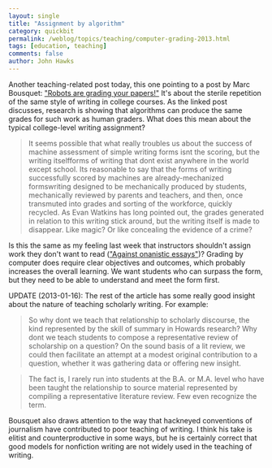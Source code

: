 ```yaml
---
layout: single 
title: "Assignment by algorithm" 
category: quickbit
permalink: /weblog/topics/teaching/computer-grading-2013.html
tags: [education, teaching] 
comments: false 
author: John Hawks 
---
```


Another teaching-related post today, this one pointing to a post by Marc Bousquet: <a href="http://chronicle.com/blogs/brainstorm/robots-are-grading-your-papers/45833">"Robots are grading your papers!"</a> It's about the sterile repetition of the same style of writing in college courses. As the linked post discusses, research is showing that algorithms can produce the same grades for such work as human graders. What does this mean about the typical college-level writing assignment?

<blockquote>It seems possible that what really troubles us about the success of machine assessment of simple writing forms isnt the scoring, but the writing itselfforms of writing that dont exist anywhere in the world except school. Its reasonable to say that the forms of writing successfully scored by machines are already-mechanized formswriting designed to be mechanically produced by students,  mechanically reviewed by parents and teachers, and then, once transmuted into grades and sorting of the workforce, quickly recycled. As Evan Watkins has long pointed out, the grades generated in relation to this writing stick around, but the writing itself is made to disappear. Like magic? Or like concealing the evidence of a crime?</blockquote>

Is this the same as my feeling last week that instructors shouldn't assign work they don't want to read (<a href="http://johnhawks.net/weblog/topics/teaching/against-onanistic-essays-2013.html">"Against onanistic essays"</a>)? Grading by computer does require clear objectives and outcomes, which probably increases the overall learning. We want students who can surpass the form, but they need to be able to understand and meet the form first. 

UPDATE (2013-01-16): The rest of the article has some really good insight about the nature of teaching scholarly writing. For example: 

<blockquote>So why dont we teach that relationship to scholarly discourse, the kind represented by the skill of summary in Howards research? Why dont we teach students to compose a representative review of scholarship on a question? On the sound basis of a lit review, we could then facilitate an attempt at a modest original contribution to a question, whether it was gathering data or offering new insight.</blockquote>

<blockquote>The fact is, I rarely run into students at the B.A. or M.A. level who have been taught the relationship to source material represented by compiling a representative literature review. Few even recognize the term. </blockquote>

Bousquet also draws attention to the way that hackneyed conventions of journalism have contributed to poor teaching of writing. I think his take is elitist and counterproductive in some ways, but he is certainly correct that good models for nonfiction writing are not widely used in the teaching of writing. 

